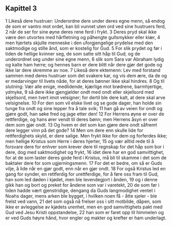 ## Kapittel 3

1 Likeså dere hustruer: Underordne dere under deres egne menn, så endog de som er vantro mot ordet, kan bli vunnet uten ord ved sine hustruers ferd,
2 når de ser for sine øyne deres rene ferd i frykt.
3 Deres pryd skal ikke være den utvortes med hårfletning og påhengte gullsmykker eller klær,
4 men hjertets skjulte menneske i den uforgjengelige prydelse med den saktmodige og stille ånd, som er kostelig for Gud.
5 For slik prydet og før i tiden de hellige kvinner seg, de som satte sitt håp til Gud, og de underordnet seg under sine egne menn,
6 slik som Sara var Abraham lydig og kalte ham herre; og hennes barn er dere blitt når dere gjør det gode og ikke lar dere skremme av noe.
7 Likeså dere ektemenn: Lev med forstand sammen med deres hustruer som det svakere kar, og vis dem ære, da de og er medarvinger til livets nåde, for at deres bønner ikke skal hindres.
8 Og til slutning: Vær alle enige, medlidende, kjærlige mot brødrene, barmhjertige, ydmyke,
9 så dere ikke gjengjelder ondt med ondt eller skjellsord med skjellsord, men tvert imot velsigner; for dertil ble dere kalt, at dere skal arve velsignelse.
10 For den som vil elske livet og se gode dager, han holde sin tunge fra ondt og sine lepper fra å tale svik;
11 han gå av veien for ondt og gjøre godt, han søke fred og jage etter den!
12 For Herrens øyne er over de rettferdige, og hans ører vendt til deres bønn; men Herrens åsyn er over dem som gjør ondt.
13 Og hvem er det som kan gjøre dere ondt såfremt dere legger vinn på det gode?
14 Men om dere enn skulle lide for rettferdighets skyld, er dere salige. Men frykt ikke for dem og forferdes ikke; men hellige Kristus som Herre i deres hjerter,
15 og vær alltid rede til å forsvare dere for enhver som krever dere til regnskap for det håp som bor i dere, dog med saktmodighet og frykt,
16 idet dere har en god samvittighet, for at de som laster deres gode ferd i Kristus, må bli til skamme i det som de baktaler dere for som ugjerningsmenn.
17 For det er bedre, om så er Guds vilje, å lide når en gjør godt, enn når en gjør ondt.
18 For også Kristus led en gang for synder, en rettferdig for urettferdige, for å føre oss fram til Gud, han som led døden i kjødet, men ble levendegjort i ånden,
19 og i denne gikk han og bort og preket for åndene som var i varetekt,
20 de som før i tiden hadde vært gjenstridige, dengang da Guds langmodighet ventet i Noahs dager, mens arken ble bygget, i hvilken noen få - åtte sjeler - ble frelst ved vann,
21 det som også nå frelser oss i sitt motbilde, dåpen, som ikke er avleggelse av kjødets urenhet, men en god samvittighets pakt med Gud ved Jesu Kristi oppstandelse,
22 han som er faret opp til himmelen og er ved Guds høyre hånd, hvor engler og makter og krefter er ham underlagt.

